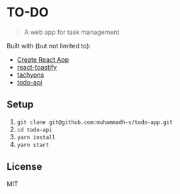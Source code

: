 # TO-DO
> A web app for task management

Built with (but not limited to):
- [Create React App](https://github.com/facebook/create-react-app)
- [react-toastify](https://github.com/fkhadra/react-toastify)
- [tachyons](https://github.com/tachyons-css/tachyons/)
- [todo-api](https://github.com/muhammadh-s/todo-api)

## Setup

1. `git clone git@github.com:muhammadh-s/todo-app.git`
2. `cd todo-api`
3. `yarn install`
4. `yarn start`

## License
MIT
